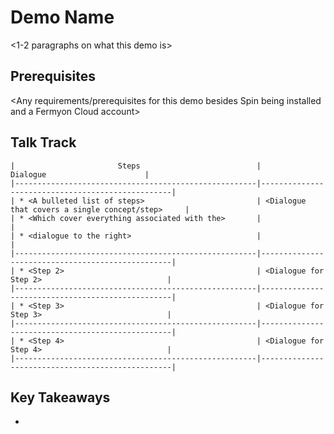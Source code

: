 # Demo Name
<1-2 paragraphs on what this demo is>

## Prerequisites
<Any requirements/prerequisites for this demo besides Spin being installed and a Fermyon Cloud account>
  
## Talk Track
    |                       Steps                          |                    Dialogue                      |
    |------------------------------------------------------|--------------------------------------------------|
    | * <A bulleted list of steps>                         | <Dialogue that covers a single concept/step>     |
    | * <Which cover everything associated with the>       |                                                  |
    | * <dialogue to the right>                            |                                                  |
    |------------------------------------------------------|--------------------------------------------------|
    | * <Step 2>                                           | <Dialogue for Step 2>                            |
    |------------------------------------------------------|--------------------------------------------------|
    | * <Step 3>                                           | <Dialogue for Step 3>                            |
    |------------------------------------------------------|--------------------------------------------------|
    | * <Step 4>                                           | <Dialogue for Step 4>                            |
    |------------------------------------------------------|--------------------------------------------------|
    
## Key Takeaways
* <Bulleted list of what someone should learn from this demo>
